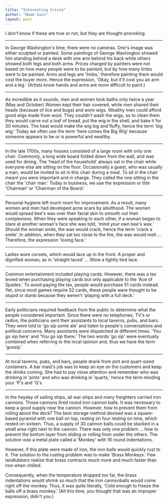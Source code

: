 ```yaml
---
title: "Interesting trivia"
author: "Noam Sain"
layout: post
---
```


I don't know if these are true or not, but they are thought-provoking.

---

In George Washington's time, there were no cameras. One's image was either sculpted or painted. Some paintings of George Washington showed him standing behind a desk with one arm behind his back while others showed both legs and both arms. Prices charged by painters were not based on how many people were to be painted, but by how many limbs were to be painted. Arms and legs are 'limbs,' therefore painting them would cost the buyer more. Hence the expression, 'Okay, but it'll cost you an arm and a leg.' (Artists know hands and arms are more difficult to paint.)

---

As incredible as it sounds, men and women took baths only twice a year (May and October) Women kept their hair covered, while men shaved their heads (because of lice and bugs) and wore wigs. Wealthy men could afford good wigs made from wool. They couldn't wash the wigs, so to clean them they would carve out a loaf of bread, put the wig in the shell, and bake it for 30 minutes. The heat would make the wig big and fluffy, hence the term 'big wig.' Today we often use the term 'here comes the Big Wig' because someone appears to be or is powerful and wealthy.

---

In the late 1700s, many houses consisted of a large room with only one chair. Commonly, a long wide board folded down from the wall, and was used for dining. The 'head of the household' always sat in the chair while everyone else ate sitting on the floor. Occasionally a guest, who was usually a man, would be invited to sit in this chair during a meal. To sit in the chair meant you were important and in charge. They called the one sitting in the chair the 'chair man.' Today in business, we use the expression or title 'Chairman' or 'Chairman of the Board.'

---

Personal hygiene left much room for improvement. As a result, many women and men had developed acne scars by adulthood. The women would spread bee's wax over their facial skin to smooth out their complexions. When they were speaking to each other, if a woman began to stare at another woman's face she was told, 'mind your own bee's wax.' Should the woman smile, the wax would crack, hence the term 'crack a smile'. In addition, when they sat too close to the fire, the wax would melt ... Therefore, the expression 'losing face.'

---

Ladies wore corsets, which would lace up in the front. A proper and dignified woman, as in 'straight laced' ... Wore a tightly tied lace.

---

Common entertainment included playing cards. However, there was a tax levied when purchasing playing cards but only applicable to the 'Ace of Spades.' To avoid paying the tax, people would purchase 51 cards instead. Yet, since most games require 52 cards, these people were thought to be stupid or dumb because they weren't 'playing with a full deck.'

---

Early politicians required feedback from the public to determine what the people considered important. Since there were no telephones, TV's or radios, the politicians sent their assistants to local taverns, pubs, and bars. They were told to 'go sip some ale' and listen to people's conversations and political concerns. Many assistants were dispatched at different times. 'You go sip here' and 'You go sip there.' The two words 'go sip' were eventually combined when referring to the local opinion and, thus we have the term 'gossip.'

---

At local taverns, pubs, and bars, people drank from pint and quart-sized containers. A bar maid's job was to keep an eye on the customers and keep the drinks coming. She had to pay close attention and remember who was drinking in 'pints' and who was drinking in 'quarts,' hence the term minding your 'P's and 'Q's

---

In the heyday of sailing ships, all war ships and many freighters carried iron cannons. Those cannons fired round iron cannon balls. It was necessary to keep a good supply near the cannon. However, how to prevent them from rolling about the deck? The best storage method devised was a square-based pyramid with one ball on top, resting on four resting on nine, which rested on sixteen. Thus, a supply of 30 cannon balls could be stacked in a small area right next to the cannon. There was only one problem ... how to prevent the bottom layer from sliding or rolling from under the others. The solution was a metal plate called a 'Monkey' with 16 round indentations.

However, if this plate were made of iron, the iron balls would quickly rust to it. The solution to the rusting problem was to make 'Brass Monkeys.' Few landlubbers realize that brass contracts much more and much faster than iron when chilled.

Consequently, when the temperature dropped too far, the brass indentations would shrink so much that the iron cannonballs would come right off the monkey. Thus, it was quite literally, 'Cold enough to freeze the balls off a brass monkey.' (All this time, you thought that was an improper expression, didn't you.)
